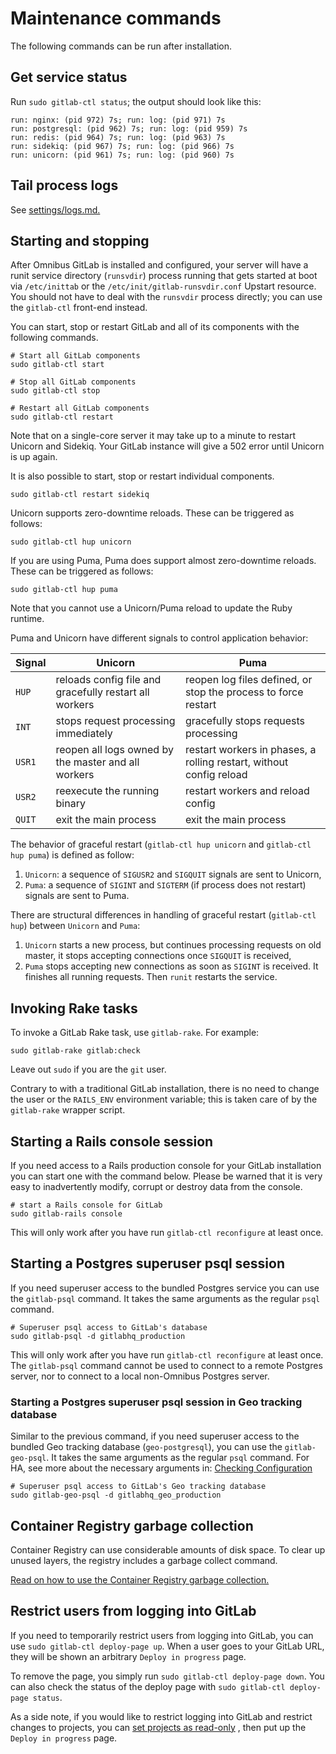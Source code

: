 # Maintenance commands

The following commands can be run after installation.

## Get service status

Run `sudo gitlab-ctl status`; the output should look like this:

```
run: nginx: (pid 972) 7s; run: log: (pid 971) 7s
run: postgresql: (pid 962) 7s; run: log: (pid 959) 7s
run: redis: (pid 964) 7s; run: log: (pid 963) 7s
run: sidekiq: (pid 967) 7s; run: log: (pid 966) 7s
run: unicorn: (pid 961) 7s; run: log: (pid 960) 7s
```

## Tail process logs

See [settings/logs.md.](../settings/logs.md)

## Starting and stopping

After Omnibus GitLab is installed and configured, your server will have a runit
service directory (`runsvdir`) process running that gets started at boot via
`/etc/inittab` or the `/etc/init/gitlab-runsvdir.conf` Upstart resource. You
should not have to deal with the `runsvdir` process directly; you can use the
`gitlab-ctl` front-end instead.

You can start, stop or restart GitLab and all of its components with the
following commands.

```shell
# Start all GitLab components
sudo gitlab-ctl start

# Stop all GitLab components
sudo gitlab-ctl stop

# Restart all GitLab components
sudo gitlab-ctl restart
```

Note that on a single-core server it may take up to a minute to restart Unicorn
and Sidekiq. Your GitLab instance will give a 502 error until Unicorn is up
again.

It is also possible to start, stop or restart individual components.

```shell
sudo gitlab-ctl restart sidekiq
```

Unicorn supports zero-downtime reloads. These can be triggered as follows:

```shell
sudo gitlab-ctl hup unicorn
```

If you are using Puma, Puma does support almost zero-downtime reloads.
These can be triggered as follows:

```shell
sudo gitlab-ctl hup puma
```

Note that you cannot use a Unicorn/Puma reload to update the Ruby runtime.

Puma and Unicorn have different signals to control application behavior:

| Signal | Unicorn | Puma |
|--------|---------|------|
| `HUP` | reloads config file and gracefully restart all workers | reopen log files defined, or stop the process to force restart |
| `INT` | stops request processing immediately | gracefully stops requests processing |
| `USR1` | reopen all logs owned by the master and all workers | restart workers in phases, a rolling restart, without config reload |
| `USR2` | reexecute the running binary | restart workers and reload config |
| `QUIT` | exit the main process | exit the main process |

The behavior of graceful restart (`gitlab-ctl hup unicorn` and `gitlab-ctl hup puma`) is defined as follow:

1. `Unicorn`: a sequence of `SIGUSR2` and `SIGQUIT` signals are sent to Unicorn,
1. `Puma`: a sequence of `SIGINT` and `SIGTERM` (if process does not restart) signals are sent to Puma.

There are structural differences in handling of graceful restart (`gitlab-ctl hup`) between `Unicorn` and `Puma`:

1. `Unicorn` starts a new process, but continues processing requests
   on old master, it stops accepting connections once `SIGQUIT` is received,
1. `Puma` stops accepting new connections as soon as `SIGINT` is received.
   It finishes all running requests. Then `runit` restarts the service.

## Invoking Rake tasks

To invoke a GitLab Rake task, use `gitlab-rake`. For example:

```shell
sudo gitlab-rake gitlab:check
```

Leave out `sudo` if you are the `git` user.

Contrary to with a traditional GitLab installation, there is no need to change
the user or the `RAILS_ENV` environment variable; this is taken care of by the
`gitlab-rake` wrapper script.

## Starting a Rails console session

If you need access to a Rails production console for your GitLab installation
you can start one with the command below. Please be warned that it is very easy
to inadvertently modify, corrupt or destroy data from the console.

```shell
# start a Rails console for GitLab
sudo gitlab-rails console
```

This will only work after you have run `gitlab-ctl reconfigure` at least once.

## Starting a Postgres superuser psql session

If you need superuser access to the bundled Postgres service you can
use the `gitlab-psql` command. It takes the same arguments as the
regular `psql` command.

```shell
# Superuser psql access to GitLab's database
sudo gitlab-psql -d gitlabhq_production
```

This will only work after you have run `gitlab-ctl reconfigure` at
least once. The `gitlab-psql` command cannot be used to connect to a
remote Postgres server, nor to connect to a local non-Omnibus Postgres
server.

### Starting a Postgres superuser psql session in Geo tracking database

Similar to the previous command, if you need superuser access to the bundled
Geo tracking database (`geo-postgresql`), you can use the `gitlab-geo-psql`.
It takes the same arguments as the regular `psql` command. For HA, see more
about the necessary arguments in:
[Checking Configuration](https://docs.gitlab.com/ee/administration/geo/replication/troubleshooting.html#checking-configuration)

```shell
# Superuser psql access to GitLab's Geo tracking database
sudo gitlab-geo-psql -d gitlabhq_geo_production
```

## Container Registry garbage collection

Container Registry can use considerable amounts of disk space. To clear up
unused layers, the registry includes a garbage collect command.

[Read on how to use the Container Registry garbage collection.](https://docs.gitlab.com/ee/administration/packages/container_registry.html#container-registry-garbage-collection)

## Restrict users from logging into GitLab

If you need to temporarily restrict users from logging into GitLab, you can use
`sudo gitlab-ctl deploy-page up`. When a user goes to your GitLab URL, they
will be shown an arbitrary `Deploy in progress` page.

To remove the page, you simply run `sudo gitlab-ctl deploy-page down`. 
You can also check the status of the deploy page with `sudo gitlab-ctl deploy-page status`.

As a side note, if you would like to restrict logging into GitLab and restrict
changes to projects, you can [set projects as read-only](https://docs.gitlab.com/ee/administration/troubleshooting/gitlab_rails_cheat_sheet.html#make-a-project-read-only-can-only-be-done-in-the-console)
, then put up the `Deploy in progress` page.
